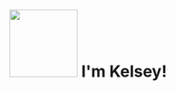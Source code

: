 <h1> <img src="https://media.giphy.com/media/ymwg2hvAKuuuiDN1x3/giphy.gif" width="120"> I'm Kelsey! </h1> 
